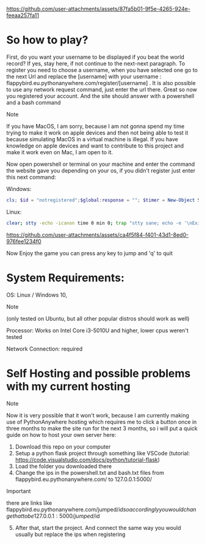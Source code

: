 https://github.com/user-attachments/assets/87fa5b01-9f5e-4265-924e-feeaa257fa11



# So how to play?

First, do you want your username to be displayed if you beat the world record? If yes, stay here, if not continue to the next-next paragraph.
To register you need to choose a username, when you have selected one go to the next Url and replace the [username] with your username : flappybird.eu.pythonanywhere.com/register/[username] . It is also possible to use any network request command, just enter the url there.
Great so now you registered your account. And the site should answer with a powershell and a bash command

> [!NOTE]
> If you have MacOS, I am sorry, because I am not gonna spend my time trying to make it work on apple devices and 
then not being able to test it because simulating MacOS in a virtual machine is illegal. If you have knowledge on apple devices and want to contribute to this project
and make it work even on Mac, I am open to it.


Now open powershell or terminal on your machine and enter the command the website gave you depending on your os, if you didn't register just enter this next command: 


Windows:
```powershell
cls; $id = "notregistered";$global:response = ""; $timer = New-Object System.Timers.Timer 100; $timer.AutoReset = $true; Register-ObjectEvent -InputObject $timer -EventName Elapsed -Action { try { $global:response = Invoke-RestMethod "http://flappybird.eu.pythonanywhere.com/$($id)" } catch { $global:response = "ERROR: $($_.Exception.Message)" } } -SourceIdentifier PollEvent; $timer.Start(); while ($true) { [Console]::SetCursorPosition(0, 0); [Console]::SetCursorPosition(0, 0); Write-Host $global:response; if ([Console]::KeyAvailable) { $key = [Console]::ReadKey($true).Key; Invoke-RestMethod "http://flappybird.eu.pythonanywhere.com/jumped/$id" | Out-Null; if ($key -eq 'Q') { break } } }; $timer.Stop(); Unregister-Event -SourceIdentifier PollEvent; $timer.Dispose(); Write-Host "`nExited. Timer stopped and resources cleaned up"
```

Linux:
```bash
clear; stty -echo -icanon time 0 min 0; trap "stty sane; echo -e '\nExited.'; exit" SIGINT; id="notregistered"; while true; do tput cup 0 0; read -rsn1 -t 0.05 key; if [ $? -eq 0 ]; then [[ $key == "q" || $key == "Q" ]] && break || curl -s http://flappybird.eu.pythonanywhere.com/jumped/$id; else curl -s http://flappybird.eu.pythonanywhere.com/$id; fi; done; stty sane; echo -e "\nExited."
```
https://github.com/user-attachments/assets/ca4f5f84-f401-43d1-8ed0-976fee1234f0

Now Enjoy the game you can press any key to jump and 'q' to quit

# System Requirements:

OS: Linux / Windows 10,
> [!NOTE]
> (only tested on Ubuntu, but all other popular distros should work as well)

Processor: Works on Intel Core i3-5010U and higher, lower cpus weren't tested

Network Connection: required


# Self Hosting and possible problems with my current hosting
> [!NOTE]
Now it is very possible that it won't work, because I am currently making use of PythonAnywhere hosting which requires me to click a button once in three months
to make the site run for the next 3 months, so i will put a quick guide on how to host your own server here:

1) Download this repo on your computer
2) Setup a python flask project through something like VSCode (tutorial: https://code.visualstudio.com/docs/python/tutorial-flask)
3) Load the folder you downloaded there
4) Change the ips in the powershell.txt and bash.txt files from flappybird.eu.pythonanywhere.com/ to 127.0.0.1:5000/
> [!IMPORTANT]
> there are links like flappybird.eu.pythonanywhere.com/jumped/$id so accordingly you would change that to be 127.0.0.1:5000/jumped/$id
5) After that, start the project. And connect the same way you would usually but replace the ips when registering
